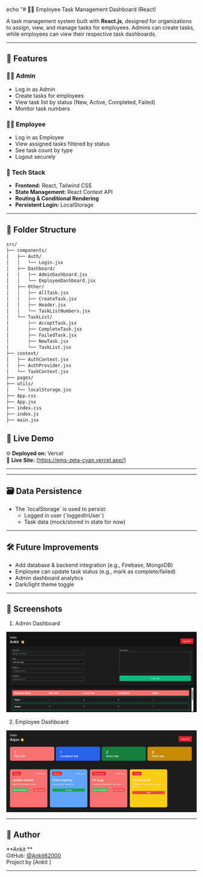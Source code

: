 echo "# 🧑‍💼 Employee Task Management Dashboard (React)

A task management system built with **React.js**, designed for organizations to assign, view, and manage tasks for employees. Admins can create tasks, while employees can view their respective task dashboards.

---

## 🚀 Features

### 👨‍💼 Admin
- Log in as Admin
- Create tasks for employees
- View task list by status (New, Active, Completed, Failed)
- Monitor task numbers

### 🧑‍💻 Employee
- Log in as Employee
- View assigned tasks filtered by status
- See task count by type
- Logout securely

### 🧠 Tech Stack
- **Frontend:** React, Tailwind CSS
- **State Management:** React Context API
- **Routing & Conditional Rendering**
- **Persistent Login:** LocalStorage

---

## 📁 Folder Structure

```plaintext
src/
├── components/
│   ├── Auth/
│   │   └── Login.jsx
│   ├── Dashboard/
│   │   ├── AdminDashboard.jsx
│   │   └── EmployeeDashboard.jsx
│   ├── Other/
│   │   ├── AllTask.jsx
│   │   ├── CreateTask.jsx
│   │   ├── Header.jsx
│   │   └── TaskListNumbers.jsx
│   └── TaskList/
│       ├── AcceptTask.jsx
│       ├── CompleteTask.jsx
│       ├── FailedTask.jsx
│       ├── NewTask.jsx
│       └── TaskList.jsx
├── context/
│   ├── AuthContext.jsx
│   ├── AuthProvider.jsx
│   └── TaskContext.jsx
├── pages/
├── utils/
│   └── localStorage.jsx
├── App.css
├── App.jsx
├── index.css
├── index.js
├── main.jsx
```





## 🔗 Live Demo

🌐 **Deployed on:** Vercel  
🔗 **Live Site:** [https://ems-zeta-cyan.vercel.app/]

---
---



## 🗃️ Data Persistence

- The \`localStorage\` is used to persist:
  - Logged in user (\`loggedInUser\`)
  - Task data (mock/stored in state for now)

---

## 🛠 Future Improvements

- Add database & backend integration (e.g., Firebase, MongoDB)
- Employee can update task status (e.g., mark as complete/failed)
- Admin dashboard analytics
- Dark/light theme toggle

---

## 📸 Screenshots

1. Admin Dashboard

![](<asset/admindashboard ss.png>)


2. Employee Dashboard 

![alt text](<asset/Employeedashboard ss.png>)


---

## 🙌 Author

**Ankit **  
GitHub: [@Ankit62000](https://github.com/Ankit62000)  
Project by [Ankit ]

---

